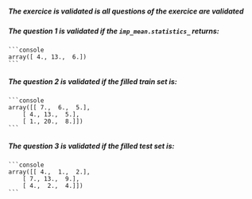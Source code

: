##### The exercice is validated is all questions of the exercice are validated

##### The question 1 is validated if the `imp_mean.statistics_` returns:

    ```console
    array([ 4., 13.,  6.])
    ```

##### The question 2 is validated if the filled train set is:

    ```console
    array([[ 7.,  6.,  5.],
        [ 4., 13.,  5.],
        [ 1., 20.,  8.]])
    ```

##### The question 3 is validated if the filled test set is:

    ```console
    array([[ 4.,  1.,  2.],
        [ 7., 13.,  9.],
        [ 4.,  2.,  4.]])
    ```